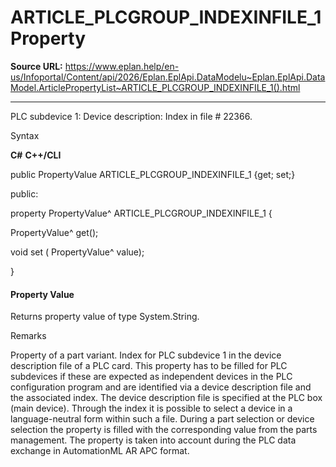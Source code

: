 # ARTICLE_PLCGROUP_INDEXINFILE_1 Property

**Source URL:** https://www.eplan.help/en-us/Infoportal/Content/api/2026/Eplan.EplApi.DataModelu~Eplan.EplApi.DataModel.ArticlePropertyList~ARTICLE_PLCGROUP_INDEXINFILE_1().html

---

PLC subdevice 1: Device description: Index in file # 22366.

Syntax

**C#**
**C++/CLI**


public PropertyValue ARTICLE_PLCGROUP_INDEXINFILE_1 {get; set;}

public:

property PropertyValue^ ARTICLE_PLCGROUP_INDEXINFILE_1 {

   PropertyValue^ get();

   void set (    PropertyValue^ value);

}


#### Property Value

Returns property value of type System.String.

Remarks

Property of a part variant. Index for PLC subdevice 1 in the device description file of a PLC card. This property has to be filled for PLC subdevices if these are expected as independent devices in the PLC configuration program and are identified via a device description file and the associated index. The device description file is specified at the PLC box (main device). Through the index it is possible to select a device in a language-neutral form within such a file. During a part selection or device selection the property is filled with the corresponding value from the parts management. The property is taken into account during the PLC data exchange in AutomationML AR APC format.
